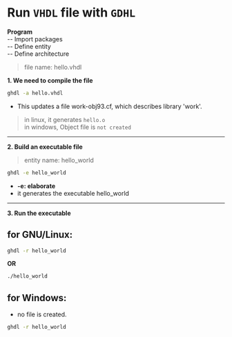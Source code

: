 # Run `VHDL` file with `GDHL`

**Program** <br>
-- Import packages <br>
-- Define entity <br>
-- Define architecture <br>

> file name: hello.vhdl <br>

**1. We need to compile the file**
```sh
ghdl -a hello.vhdl
```
- This updates a file work-obj93.cf, which describes library 'work'.
> in linux, it generates `hello.o` <br>
> in windows, Object file is `not created`
***
**2. Build an executable file**
> entity name: hello_world
```sh 
ghdl -e hello_world
```
- **-e: elaborate**
- it generates the executable hello_world

***
**3. Run the executable**
## for GNU/Linux:
```sh 
ghdl -r hello_world
```
**OR**
```sh 
./hello_world
```
## for Windows:
- no file is created.
```sh 
ghdl -r hello_world
```
